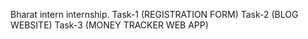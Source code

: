 Bharat intern internship.
Task-1 (REGISTRATION FORM)
Task-2 (BLOG WEBSITE)
Task-3 (MONEY TRACKER WEB APP)
